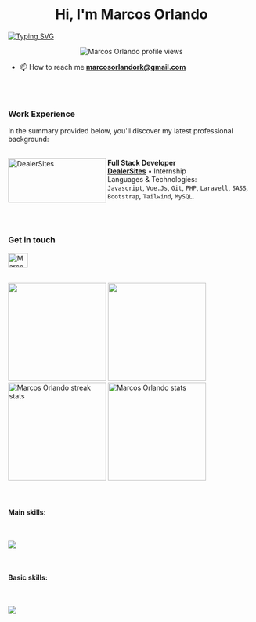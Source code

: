 <h1 align="center"> Hi, I'm Marcos Orlando</h1>

[![Typing
SVG](https://readme-typing-svg.demolab.com/?font=Fira+Code&weight=500&pause=1000&color=9745F5&center=true&vCenter=true&width=435&lines=FullStack+Developer;System+Analyst)](https://git.io/typing-svg)


<p align="center"> <img
        src="https://komarev.com/ghpvc/?username=mnwz&label=Profile+views&color=blueviolet&style=plastic"
        alt="Marcos Orlando profile views" /> </p>

- 📫 How to reach me **marcosorlandork@gmail.com**

<br />
<br />
<h3> Work Experience </h3>
In the summary provided below, you'll discover my latest professional background:
<br />
<br />

[<img align="left" height="90px" width="200px" alt="DealerSites"
    src="https://i.imgur.com/XLkMs3I.png" />](https://dealersites.com.br)

**Full Stack Developer** \
[**DealerSites**](https://dealersites.com.br) • Internship \
Languages & Technologies: \
`Javascript`, `Vue.Js`, `Git`, `PHP`, `Laravell`, `SASS`, `Bootstrap`, `Tailwind`, `MySQL`.

<br />
<br />

<p align="left">
    <h3> Get in touch </h3>
</p>


<a href="https://www.linkedin.com/in/marcosorlando/" target="_blank"><img align="center"
        src="https://raw.githubusercontent.com/rahuldkjain/github-profile-readme-generator/master/src/images/icons/Social/linked-in-alt.svg"
        alt="Marcos Orlando Linkedin" height="30" width="40" /></a>
<br />
<br />
<div align=´center´>
        <img height="200em"
        src="https://github-readme-stats.vercel.app/api?username=mnwz&show_icons=true&theme=midnight-purple&count_private=true)" />
        <img height="200em" src="https://github-readme-stats.vercel.app/api/top-langs/?username=mnwz&theme=midnight-purple"
        < />
        <img height="200rem" src="https://github-readme-streak-stats.herokuapp.com/?user=mnwz&theme=midnight-purple"
        alt="Marcos Orlando streak stats" />
        <img height="200rem"
        src="https://github-readme-stats.vercel.app/api/top-langs?username=mnwz&show_icons=true&locale=en&layout=donut&theme=midnight-purple"
        alt="Marcos Orlando stats" />

</div>

<br />
<br />


<h4>Main skills: </h4>
<br>

<p align="left">
    <a href="https://skillicons.dev">
        <img src="https://skillicons.dev/icons?i=html,css,js,react,tailwind,git,figma&theme=dark" />
    </a>
</p>
<br />


<h4>Basic skills:</h4>

<br>
<p align="left">
    <a href="https://skillicons.dev">
        <img
            src="https://skillicons.dev/icons?i=ts,vue,nodejs,php,laravel,mysql,sass,bootstrap,docker,firebase&theme=dark" />
    </a>
</p>



<br />

<div>
</div>
